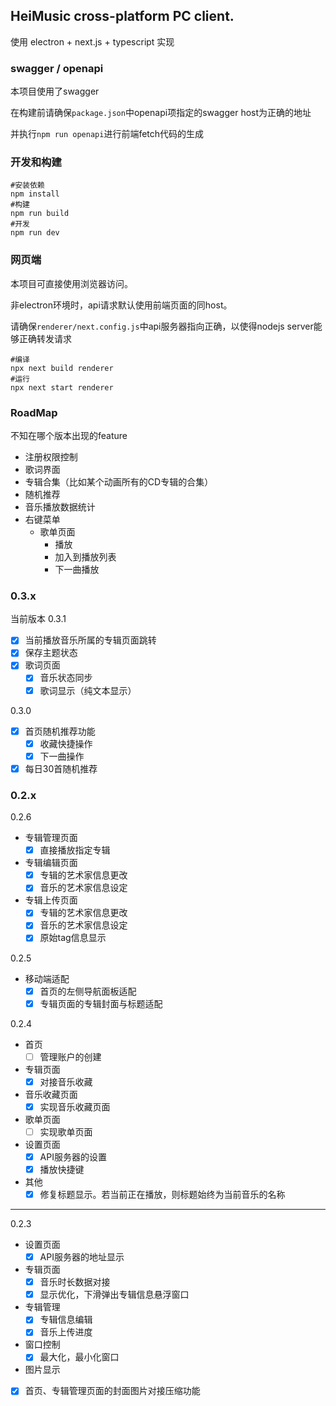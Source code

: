HeiMusic cross-platform PC client.
---

使用 electron + next.js + typescript 实现

### swagger / openapi
本项目使用了swagger

在构建前请确保`package.json`中openapi项指定的swagger host为正确的地址

并执行`npm run openapi`进行前端fetch代码的生成

### 开发和构建

```
#安装依赖
npm install
#构建
npm run build
#开发
npm run dev
```

### 网页端

本项目可直接使用浏览器访问。

非electron环境时，api请求默认使用前端页面的同host。

请确保`renderer/next.config.js`中api服务器指向正确，以使得nodejs server能够正确转发请求

```
#编译
npx next build renderer
#运行
npx next start renderer
```

### RoadMap

不知在哪个版本出现的feature

- 注册权限控制
- 歌词界面
- 专辑合集（比如某个动画所有的CD专辑的合集）
- 随机推荐
- 音乐播放数据统计
- 右键菜单
  - 歌单页面
    - 播放
    - 加入到播放列表
    - 下一曲播放


### 0.3.x

当前版本
0.3.1
  - [x] 当前播放音乐所属的专辑页面跳转
  - [x] 保存主题状态
  - [x] 歌词页面
    - [x] 音乐状态同步
    - [x] 歌词显示（纯文本显示）

0.3.0
  - [x] 首页随机推荐功能
    - [x] 收藏快捷操作
    - [x] 下一曲操作
  - [x] 每日30首随机推荐

### 0.2.x

0.2.6
  - 专辑管理页面
    - [x] 直接播放指定专辑
  - 专辑编辑页面
    - [x] 专辑的艺术家信息更改
    - [x] 音乐的艺术家信息设定
  - 专辑上传页面
    - [x] 专辑的艺术家信息更改
    - [x] 音乐的艺术家信息设定
    - [x] 原始tag信息显示 

0.2.5
- 移动端适配
  - [x] 首页的左侧导航面板适配
  - [x] 专辑页面的专辑封面与标题适配

0.2.4

- 首页
  - [ ] 管理账户的创建
- 专辑页面
  - [x] 对接音乐收藏
- 音乐收藏页面
  - [x] 实现音乐收藏页面
- 歌单页面
  - [ ] 实现歌单页面
- 设置页面
  - [x] API服务器的设置
  - [x] 播放快捷键
- 其他
  - [x] 修复标题显示。若当前正在播放，则标题始终为当前音乐的名称
---

0.2.3 

- 设置页面
  - [x] API服务器的地址显示
- 专辑页面
  - [x] 音乐时长数据对接
  - [x] 显示优化，下滑弹出专辑信息悬浮窗口
- 专辑管理
  - [x] 专辑信息编辑
  - [x] 音乐上传进度
- 窗口控制
  - [x] 最大化，最小化窗口
- 图片显示
- [x] 首页、专辑管理页面的封面图片对接压缩功能